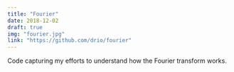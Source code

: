 ```yaml
---
title: "Fourier"
date: 2018-12-02
draft: true
img: "fourier.jpg"
link: "https://github.com/drio/fourier"
---
```


Code capturing my efforts to understand how the Fourier transform works.
